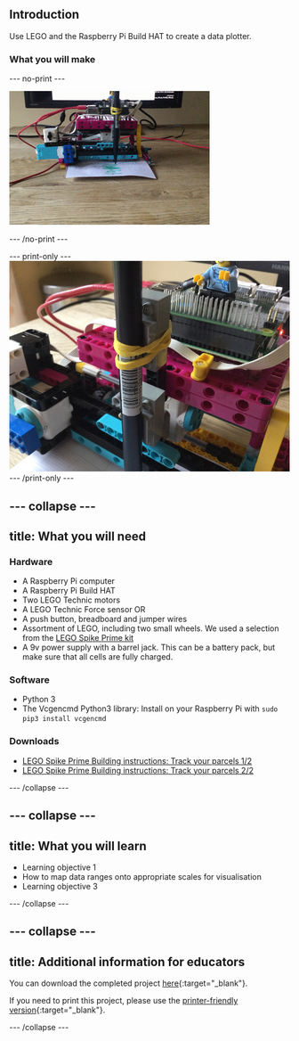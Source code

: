 ## Introduction

Use LEGO and the Raspberry Pi Build HAT to create a data plotter. 

### What you will make

--- no-print ---

![finished](images/plotter_demo.gif)

--- /no-print ---

--- print-only ---
![Complete project](images/completed.jpg)
--- /print-only ---

--- collapse ---
---
title: What you will need
---
### Hardware

+ A Raspberry Pi computer
+ A Raspberry Pi Build HAT
+ Two LEGO Technic motors
+ A LEGO Technic Force sensor 
OR
+ A push button, breadboard and jumper wires
+ Assortment of LEGO, including two small wheels. We used a selection from the [LEGO Spike Prime kit](https://education.lego.com/en-gb/product/spike-prime)
+ A 9v power supply with a barrel jack. This can be a battery pack, but make sure that all cells are fully charged. 

### Software


+ Python 3
+ The Vcgencmd Python3 library:
Install on your Raspberry Pi with
`sudo pip3 install vcgencmd`


### Downloads

+ [LEGO Spike Prime Building instructions: Track your parcels 1/2](https://le-www-live-s.legocdn.com/sc/media/lessons/prime/pdf/building-instructions/track-your-packages-bi-pdf-book1of2-05883f81fed73ac3738781d084e0d4e2.pdf)
+ [LEGO Spike Prime Building instructions: Track your parcels 2/2](https://le-www-live-s.legocdn.com/sc/media/lessons/prime/pdf/building-instructions/track-your-packages-bi-pdf-book2of2-80dc3c8c61ec2d2ffa785b688326ef74.pdf)

--- /collapse ---

--- collapse ---
---
title: What you will learn
---

+ Learning objective 1
+ How to map data ranges onto appropriate scales for visualisation
+ Learning objective 3

--- /collapse ---

--- collapse ---
---
title: Additional information for educators
---

You can download the completed project [here](http://rpf.io/p/en/projectName-get){:target="_blank"}.

If you need to print this project, please use the [printer-friendly version](https://projects.raspberrypi.org/en/projects/projectName/print){:target="_blank"}.

--- /collapse ---
